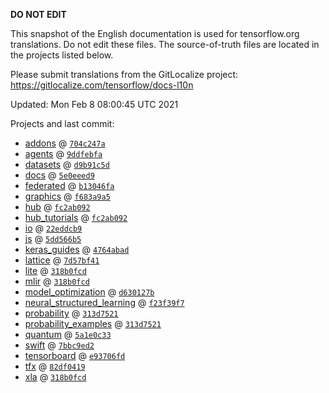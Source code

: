__DO NOT EDIT__

This snapshot of the English documentation is used for tensorflow.org
translations. Do not edit these files. The source-of-truth files are located in
the projects listed below.

Please submit translations from the GitLocalize project: https://gitlocalize.com/tensorflow/docs-l10n

Updated: Mon Feb  8 08:00:45 UTC 2021

Projects and last commit:

- [addons](https://github.com/tensorflow/addons/tree/master/docs) @ <a href='https://github.com/tensorflow/addons/commit/704c247a6d322e19cb07640aa1861c0366b43ce3'><code>704c247a</code></a>
- [agents](https://github.com/tensorflow/agents/tree/master/docs) @ <a href='https://github.com/tensorflow/agents/commit/9ddfebfa2d17c947ac56a1fef770de3ab52329de'><code>9ddfebfa</code></a>
- [datasets](https://github.com/tensorflow/datasets/tree/master/docs) @ <a href='https://github.com/tensorflow/datasets/commit/d9b91c5d553ec5b45d2a4e00d15b992f612b9239'><code>d9b91c5d</code></a>
- [docs](https://github.com/tensorflow/docs/tree/master/site/en) @ <a href='https://github.com/tensorflow/docs/commit/5e0eeed924a13fd2f216010790d8009290ea9725'><code>5e0eeed9</code></a>
- [federated](https://github.com/tensorflow/federated/tree/master/docs) @ <a href='https://github.com/tensorflow/federated/commit/b13046fa47b2eab4f38c37fc41d7fba64f192bb1'><code>b13046fa</code></a>
- [graphics](https://github.com/tensorflow/graphics/tree/master/tensorflow_graphics/g3doc) @ <a href='https://github.com/tensorflow/graphics/commit/f683a9a5794bade30ede447339394e84b44acc0b'><code>f683a9a5</code></a>
- [hub](https://github.com/tensorflow/hub/tree/master/docs) @ <a href='https://github.com/tensorflow/hub/commit/fc2ab092530e0d73b725198c3624b7330cf91d9b'><code>fc2ab092</code></a>
- [hub_tutorials](https://github.com/tensorflow/hub/tree/master/examples/colab) @ <a href='https://github.com/tensorflow/hub/commit/fc2ab092530e0d73b725198c3624b7330cf91d9b'><code>fc2ab092</code></a>
- [io](https://github.com/tensorflow/io/tree/master/docs) @ <a href='https://github.com/tensorflow/io/commit/22eddcb9d73825e81685a72d8413aad4c1f90061'><code>22eddcb9</code></a>
- [js](https://github.com/tensorflow/tfjs-website/tree/master/docs) @ <a href='https://github.com/tensorflow/tfjs-website/commit/5dd566b56c4dddc94ee7ddf72751e9c697d5a605'><code>5dd566b5</code></a>
- [keras_guides](https://github.com/tensorflow/docs/tree/snapshot-keras/site/en/guide/keras) @ <a href='https://github.com/tensorflow/docs/commit/4764abad680f9698f8ba9ace121ac9d0d9cb69af'><code>4764abad</code></a>
- [lattice](https://github.com/tensorflow/lattice/tree/master/docs) @ <a href='https://github.com/tensorflow/lattice/commit/7d57bf41cd73dd8d8c546fb41f93ef7557f68fe3'><code>7d57bf41</code></a>
- [lite](https://github.com/tensorflow/tensorflow/tree/master/tensorflow/lite/g3doc) @ <a href='https://github.com/tensorflow/tensorflow/commit/318b0fcd3d6e5841178a7841c1b798084d5bcfdb'><code>318b0fcd</code></a>
- [mlir](https://github.com/tensorflow/tensorflow/tree/master/tensorflow/compiler/mlir/g3doc) @ <a href='https://github.com/tensorflow/tensorflow/commit/318b0fcd3d6e5841178a7841c1b798084d5bcfdb'><code>318b0fcd</code></a>
- [model_optimization](https://github.com/tensorflow/model-optimization/tree/master/tensorflow_model_optimization/g3doc) @ <a href='https://github.com/tensorflow/model-optimization/commit/d630127bf350612352b18c8247420406c249d9b6'><code>d630127b</code></a>
- [neural_structured_learning](https://github.com/tensorflow/neural-structured-learning/tree/master/g3doc) @ <a href='https://github.com/tensorflow/neural-structured-learning/commit/f23f39f758909963501aea7f09ee48d088a1661c'><code>f23f39f7</code></a>
- [probability](https://github.com/tensorflow/probability/tree/master/tensorflow_probability/g3doc) @ <a href='https://github.com/tensorflow/probability/commit/313d752138123e3052c36c02e741297bbff1ad68'><code>313d7521</code></a>
- [probability_examples](https://github.com/tensorflow/probability/tree/master/tensorflow_probability/examples/jupyter_notebooks) @ <a href='https://github.com/tensorflow/probability/commit/313d752138123e3052c36c02e741297bbff1ad68'><code>313d7521</code></a>
- [quantum](https://github.com/tensorflow/quantum/tree/master/docs) @ <a href='https://github.com/tensorflow/quantum/commit/5a1e0c3395b29280ac13e6f8316c2abde884fcf1'><code>5a1e0c33</code></a>
- [swift](https://github.com/tensorflow/swift/tree/main/docs/site) @ <a href='https://github.com/tensorflow/swift/commit/7bbc9ed2e3777d987c2bf8716125edc1acfd9412'><code>7bbc9ed2</code></a>
- [tensorboard](https://github.com/tensorflow/tensorboard/tree/master/docs) @ <a href='https://github.com/tensorflow/tensorboard/commit/e93706fd5bfebf7bc293bac518321f57d0d6fd62'><code>e93706fd</code></a>
- [tfx](https://github.com/tensorflow/tfx/tree/master/docs) @ <a href='https://github.com/tensorflow/tfx/commit/82df041982592361958d780583b2a2c4189768ad'><code>82df0419</code></a>
- [xla](https://github.com/tensorflow/tensorflow/tree/master/tensorflow/compiler/xla/g3doc) @ <a href='https://github.com/tensorflow/tensorflow/commit/318b0fcd3d6e5841178a7841c1b798084d5bcfdb'><code>318b0fcd</code></a>

